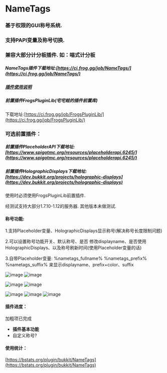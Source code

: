 # NameTags
### 基于权限的GUI称号系统.
### 支持PAPI变量及称号切换.
### 兼容大部分计分板插件. 如：喵式计分板

##### NameTags插件下载地址:[https://ci.frog.gg/job/NameTags/](https://ci.frog.gg/job/NameTags/)

##### [插件使用说明](https://github.com/geekfrog/NameTags/wiki/NameTags-%E4%BD%BF%E7%94%A8%E8%AF%B4%E6%98%8E)
##### 前置插件FrogsPluginLib(宅宅蛙的插件前置库)
下载地址:[https://ci.frog.gg/job/FrogsPluginLib/](https://ci.frog.gg/job/FrogsPluginLib/)

### 可选前置插件：
##### 前置插件PlaceholderAPI下载地址:[https://www.spigotmc.org/resources/placeholderapi.6245/](https://www.spigotmc.org/resources/placeholderapi.6245/)
##### 前置插件HolographicDisplays下载地址:[https://dev.bukkit.org/projects/holographic-displays](https://dev.bukkit.org/projects/holographic-displays)

使用时必须使用FrogsPluginLib前置插件.

经测试支持大部分1.7.10-1.12的服务器. 其他版本未做测试.

#### 称号功能: 
1.支持Placeholder变量、HolographicDisplays显示称号(解决称号长度限制问题)

2.可以设置称号功能开关、默认称号、是否 修改displayname、是否使用HolographicDisplays、以及称号刷新时间(使用Placeholder变量的话)

3.自带Placeholder变量: %nametags_fullname% %nametags_prefix% %nametags_suffix% 来显示displayname、prefix+color、suffix

![image](http://i.imgur.com/o7tZTQp.jpg)
![image](http://i.imgur.com//E3SNYNj.jpg)

![image](http://i.imgur.com/zRAOpFf.jpg)
![image](http://i.imgur.com/tP66jxF.jpg)

![image](http://i.imgur.com/FGxa96D.jpg)
![image](http://i.imgur.com/ovCir3l.jpg)
![image](http://i.imgur.com/1oel29B.jpg)

#### 插件进度：

加粗项已完成

- **插件基本功能**
- 自定义称号?

#### 使用统计：
[https://bstats.org/plugin/bukkit/NameTags](https://bstats.org/plugin/bukkit/NameTags)
